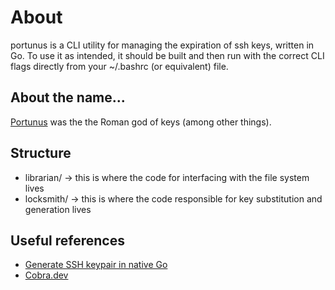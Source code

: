# About
portunus is a CLI utility for managing the expiration of ssh keys, written in Go.
To use it as intended, it should be built and then run with the correct CLI flags directly from your ~/.bashrc (or equivalent) file.

## About the name...
[Portunus](https://en.wikipedia.org/wiki/Portunus_(mythology)) was the the Roman god of keys (among other things).

## Structure
- librarian/ -> this is where the code for interfacing with the file system lives
- locksmith/ -> this is where the code responsible for key substitution and generation lives

## Useful references
- [Generate SSH keypair in native Go](https://gist.github.com/devinodaniel/8f9b8a4f31573f428f29ec0e884e6673)
- [Cobra.dev](https://cobra.dev/)
